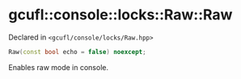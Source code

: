 # gcufl::console::locks::Raw::Raw
Declared in `<gcufl/console/locks/Raw.hpp>`
```cpp
Raw(const bool echo = false) noexcept;
```
Enables raw mode in console.
